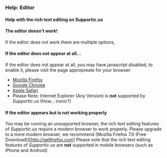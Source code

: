 ### Help: Editor
#### Help with the rich text editing on Supportic.us

#### The editor doesn't work!

If the editor does not work there are multiple options,

#### If the editor does not appear at all...
If the editor does not appear at all, you may have javascript disabled, to enable it, please visit the page appropreate for your browser:

* [Mozilla Firefox](http://support.mozilla.com/en-US/kb/JavaScript?s=javascript&r=0&as=s)
* [Google Chrome](http://www.google.com/support/chrome/bin/answer.py?answer=114662)
* [Apple Safari]()
* Please Note: Internet Explorer (Any Version) is **not** supported by _Supportic.us_ (How... ironic?)

#### If the editor appears but is not working properly
You may be running an unsupported browser, the rich text editing features of _Supportic.us_ require a modern browser to work properly.
Please upgrade to a more modern browser, we recommend [Mozilla Firefox 7.0 (Free Download)][http://getfirefox.com]
Please note that the rich text editing features of _Supportic.us_ are **not** supported in mobile browsers (such as iPhone and Android)


